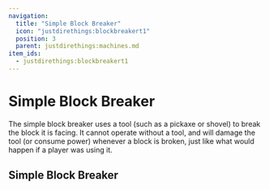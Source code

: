 ```yaml
---
navigation:
  title: "Simple Block Breaker"
  icon: "justdirethings:blockbreakert1"
  position: 3
  parent: justdirethings:machines.md
item_ids:
  - justdirethings:blockbreakert1
---
```


# Simple Block Breaker

The simple block breaker uses a tool (such as a pickaxe or shovel) to break the block it is facing. It cannot operate without a tool, and will damage the tool (or consume power) whenever a block is broken, just like what would happen if a player was using it.

## Simple Block Breaker



<Recipe id="justdirethings:blockbreakert1" />

